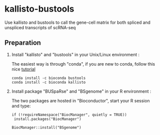 # kallisto-bustools
Use kallisto and bustools to call the gene-cell matrix for both spliced and unspliced transcripts of scRNA-seq

## Preparation

1. Install "kallisto" and "bustools" in your Unix/Linux environment :
   
   The easiest way is through "conda", if you are new to conda, follow this nice [tutorial](https://www.digitalocean.com/community/tutorials/how-to-install-anaconda-on-ubuntu-18-04-quickstart)
   
   ```
   conda install -c bioconda bustools
   conda install -c bioconda kallisto
   ```

2. Install package "BUSpaRse" and "BSgenome" in your R environment :
   
   The two packages are hosted in "Bioconductor", start your R session and type:
   
   ```
   if (!requireNamespace("BiocManager", quietly = TRUE))
    install.packages("BiocManager")

   BiocManager::install("BSgenome")
   ```
